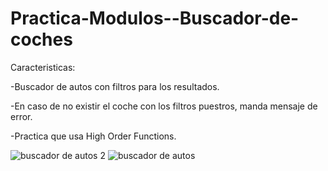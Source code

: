 # Practica-Modulos--Buscador-de-coches

Caracteristicas:

-Buscador de autos con filtros para los resultados.

-En caso de no existir el coche con los filtros puestros, manda mensaje de error.

-Practica que usa High Order Functions.

![buscador de autos 2](https://user-images.githubusercontent.com/44184015/53307573-7f483d00-385f-11e9-91d2-abe4f8a0eeb5.png)
![buscador de autos](https://user-images.githubusercontent.com/44184015/53307612-d6e6a880-385f-11e9-82e2-3da80444be3c.png)
